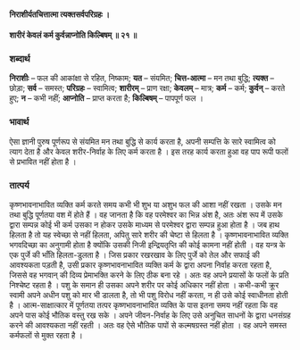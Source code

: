 #### निराशीर्यतचित्तात्मा त्यक्तसर्वपरिग्रहः ।
#### शारीरं केवलं कर्म कुर्वन्नाप्नोति किल्बिषम् ॥ २१ ॥

### शब्दार्थ

**निराशीः** – फल की आकांक्षा से रहित, निष्काम; **यत** – संयमित; **चित्त-आत्मा** – मन तथा बुद्धि; **त्यक्त** – छोड़ा; **सर्व** – समस्त; **परिग्रहः** – स्वामित्व; **शारीरम्** – प्राण रक्षा; **केवलम्** – मात्र; **कर्म** – कर्म; **कुर्वन्** – करते हुए; **न** – कभी नहीं; **आप्नोति** – प्राप्त करता है; **किल्बिषम्** – पापपूर्ण फल ।

### भावार्थ

ऐसा ज्ञानी पुरुष पूर्णरूप से संयमित मन तथा बुद्धि से कार्य करता है, अपनी सम्पत्ति के सारे स्वामित्व को त्याग देता है और केवल शरीर-निर्वाह के लिए कर्म करता है । इस तरह कार्य करता हुआ वह पाप रूपी फलों से प्रभावित नहीं होता है ।

### तात्पर्य

कृष्णभावनाभावित व्यक्ति कर्म करते समय कभी भी शुभ या अशुभ फल की आशा नहीं रखता । उसके मन तथा बुद्धि पूर्णतया वश में होते हैं । वह जानता है कि वह परमेश्वर का भिन्न अंश है, अतः अंश रूप में उसके द्वारा सम्पन्न कोई भी कर्म उसका न होकर उसके माध्यम से परमेश्वर द्वारा सम्पन्न हुआ होता है । जब हाथ हिलता है तो यह स्वेच्छा से नहीं हिलता, अपितु सारे शरीर की चेष्टा से हिलता है । कृष्णभावनाभावित व्यक्ति भगवदिच्छा का अनुगामी होता है क्योंकि उसकी निजी इन्द्रियतृप्ति की कोई कामना नहीं होती । वह यन्त्र के एक पुर्जे की भाँति हिलता-डुलता है । जिस प्रकार रखरखाव के लिए पुर्जे को तेल और सफाई की आवश्यकता पड़ती है, उसी प्रकार कृष्णभावनाभावित व्यक्ति कर्म के द्वारा अपना निर्वाह करता रहता है, जिससे वह भगवान् की दिव्य प्रेमाभक्ति करने के लिए ठीक बना रहे । अतः वह अपने प्रयासों के फलों के प्रति निश्चेष्ट रहता है । पशु के समान ही उसका अपने शरीर पर कोई अधिकार नहीं होता । कभी-कभी क्रूर स्वामी अपने अधीन पशु को मार भी डालता है, तो भी पशु विरोध नहीं करता, न ही उसे कोई स्वाधीनता होती है । आत्म-साक्षात्कार में पूर्णतया तत्पर कृष्णभावनाभावित व्यक्ति के पास इतना समय नहीं रहता कि वह अपने पास कोई भौतिक वस्तु रख सके । अपने जीवन-निर्वाह के लिए उसे अनुचित साधनों के द्वारा धनसंग्रह करने की आवश्यकता नहीं रहती । अतः वह ऐसे भौतिक पापों से कल्मषग्रस्त नहीं होता । वह अपने समस्त कर्मफलों से मुक्त रहता है ।